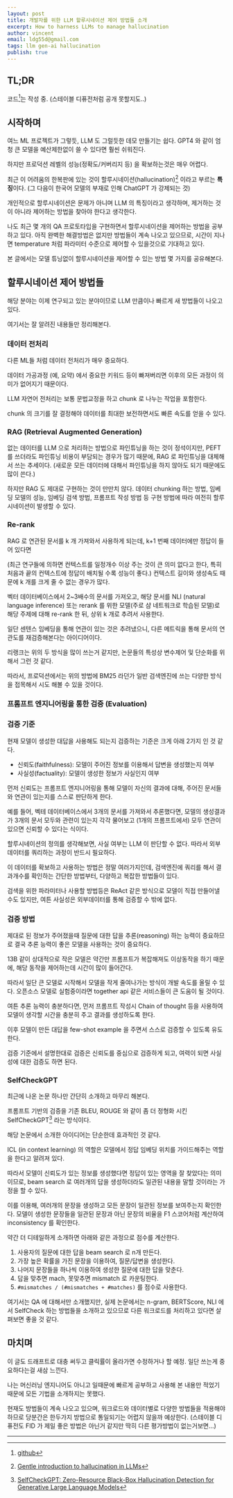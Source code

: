 ```yaml
---
layout: post
title: 개발자를 위한 LLM 할루시네이션 제어 방법들 소개
excerpt: How to harness LLMs to manage hallucination
author: vincent
email: ldg55d@gmail.com
tags: llm gen-ai hallucination
publish: true
---
```


## TL;DR

코드[^1]는 작성 중. (스테이블 디퓨전처럼 공개 못할지도..)

## 시작하며

여느 ML 프로젝트가 그렇듯, LLM 도 그럴듯한 데모 만들기는 쉽다. GPT4 와 같이 엄청 큰 모델을 예산제한없이 쓸 수 있다면 훨씬 쉬워진다.

하지만 프로덕션 레벨의 성능(정확도/커버리지 등) 을 확보하는것은 매우 어렵다.

최근 이 어려움의 한복판에 있는 것이 할루시네이션(hallucination)[^2] 이라고 부르는 **특징**이다. (그 다음이 한국어 모델의 부재로 인해 ChatGPT 가 강제되는 것)

개인적으로 할루시네이션은 문제가 아니며 LLM 의 특징이라고 생각하며, 제거하는 것이 아니라 제어하는 방법을 찾아야 한다고 생각한다.

나도 최근 몇 개의 QA 프로토타입을 구현하면서 할루시네이션을 제어하는 방법을 공부하고 있다. 아직 완벽한 해결방법은 없지만 방법들이 계속 나오고 있으므로, 시간이 지나면 temperature 처럼 파라미터 수준으로 제어할 수 있을것으로 기대하고 있다.

본 글에서는 모델 튜닝없이 할루시네이션을 제어할 수 있는 방법 몇 가지를 공유해본다.

## 할루시네이션 제어 방법들

해당 분야는 이제 연구되고 있는 분야이므로 LLM 만큼이나 빠르게 새 방법들이 나오고 있다.

여기서는 잘 알려진 내용들만 정리해본다.

### 데이터 전처리

다른 ML들 처럼 데이터 전처리가 매우 중요하다.

데이터 가공과정 (예, 요약) 에서 중요한 키워드 등이 빠져버리면 이후의 모든 과정이 의미가 없어지기 때문이다.

LLM 자연어 전처리는 보통 문법교정을 하고 chunk 로 나누는 작업을 포함한다.

chunk 의 크기를 잘 결정해야 데이터를 최대한 보전하면서도 빠른 속도를 얻을 수 있다.

### RAG (Retrieval Augmented Generation)

없는 데이터를 LLM 으로 처리하는 방법으로 파인튜닝을 하는 것이 정석이지만, PEFT 를 쓰더라도 파인튜닝 비용이 부담되는 경우가 많기 때문에, RAG 로 파인튜닝을 대체해서 쓰는 추세이다. (새로운 모든 데이터에 대해서 파인튜닝을 하지 않아도 되기 때문에도 많이 쓴다.)

하지만 RAG 도 제대로 구현하는 것이 만만치 않다. 데이터 chunking 하는 방법, 임베딩 모델의 성능, 임베딩 검색 방법, 프롬프트 작성 방법 등 구현 방법에 따라 여전히 할루시네이션이 발생할 수 있다.

### Re-rank

RAG 로 연관된 문서를 k 개 가져와서 사용하게 되는데, k+1 번째 데이터에만 정답이 들어 있다면

(최근 연구들에 의하면 컨텍스트를 일정개수 이상 주는 것이 큰 의미 없다고 한다, 특히 처음과 끝의 컨텍스트에 정답이 배치될 수록 성능이 좋다.)
컨텍스트 길이와 생성속도 때문에 k 개를 크게 줄 수 없는 경우가 많다.

벡터 데이터베이스에서 2~3배수의 문서를 가져오고, 해당 문서를 NLI (natural language inference) 또는 rerank 를 위한 모델(주로 샴 네트워크로 학습된 모델)로 해당 주제에 대해 re-rank 한 뒤, 상위 k 개로 추려서 사용한다.

일단 센텐스 임베딩을 통해 연관이 있는 것은 추려냈으니, 다른 메트릭을 통해 문서의 연관도를 재검증해본다는 아이디어이다.

리랭크는 위의 두 방식을 많이 쓰는거 같지만, 논문들의 특성상 변수제어 및 단순화를 위해서 그런 것 같다.

따라서, 프로덕션에서는 위의 방법에 BM25 라던가 일반 검색엔진에 쓰는 다양한 방식을 접목해서 시도 해볼 수 있을 것이다.

### 프롬프트 엔지니어링을 통한 검증 (Evaluation)

### 검증 기준

현재 모델이 생성한 대답을 사용해도 되는지 검증하는 기준은 크게 아래 2가지 인 것 같다.

- 신뢰도(faithfulness): 모델이 주어진 정보를 이용해서 답변을 생성했는지 여부
- 사실성(factuality): 모델이 생성한 정보가 사실인지 여부

먼저 신뢰도는 프롬프트 엔지니어링을 통해 모델이 자신의 결과에 대해, 주어진 문서들와 연관이 있는지를 스스로 판단하게 한다.

예를 들어, 벡테 데이터베이스에서 3개의 문서를 가져와서 추론했다면, 모델의 생성결과가 3개의 문서 모두와 관련이 있는지 각각 물어보고 (1개의 프롬프트에서) 모두 연관이 있으면 신뢰할 수 있다는 식이다.

할루시네이션의 정의를 생각해보면, 사실 여부는 LLM 이 판단할 수 없다. 따라서 외부데이터를 쿼리하는 과정이 반드시 필요하다.

이 데이터를 확보하고 사용하는 방법은 정말 여러가지인데, 검색엔진에 쿼리를 해서 결과개수를 확인하는 간단한 방법부터, 다양하고 복잡한 방법들이 있다.

검색을 위한 파라미터나 사용할 방법등은 ReAct 같은 방식으로 모델이 직접 만들어낼 수도 있지만, 여튼 사실성은 외부데이터를 통해 검증할 수 밖에 없다.

### 검증 방법

제대로 된 정보가 주어졌을때 질문에 대한 답을 추론(reasoning) 하는 능력이 중요하므로 결국 추론 능력이 좋은 모델을 사용하는 것이 중요하다.

13B 같이 상대적으로 작은 모델은 약간만 프롬프트가 복잡해져도 이상동작을 하기 때문에, 해당 동작을 제어하는데 시간이 많이 들어간다.

따라서 일단 큰 모델로 시작해서 모델을 작게 줄여나가는 방식이 개발 속도를 올릴 수 있다. 오픈소스 모델로 실험중이라면 together api 같은 서비스들이 큰 도움이 될 것이다.

여튼 추론 능력이 충분하다면, 먼저 프롬프트 작성시 Chain of thought 등을 사용하여 모델이 생각할 시간을 충분히 주고 결과를 생성하도록 한다.

이후 모델이 만든 대답을 few-shot example 을 주면서 스스로 검증할 수 있도록 유도한다.

검증 기준에서 설명한대로 검증은 신뢰도를 중심으로 검증하게 되고, 여력이 되면 사실성에 대한 검증도 하면 된다.

### SelfCheckGPT

최근에 나온 논문 하나만 간단히 소개하고 마무리 해본다.

프롬프트 기반의 검증을 기존 BLEU, ROUGE 와 같이 좀 더 정형화 시킨 SelfCheckGPT[^3] 라는 방식이다.

해당 논문에서 소개한 아이디어는 단순한데 효과적인 것 같다.

ICL (in context learning) 의 역할은 모델에서 정답 임베딩 위치를 가이드해주는 역할을 한다고 알려져 있다.

따라서 모델이 신뢰도가 있는 정보를 생성했다면 정답이 있는 영역을 잘 찾았다는 의미이므로, beam search 로 여러개의 답을 생성하더라도 일관된 내용을 말할 것이라는 가정을 할 수 있다.

이를 이용해, 여러개의 문장을 생성하고 모든 문장이 일관된 정보를 보여주는지 확인한다. 모델이 생성한 문장들을 일관된 문장과 아닌 문장의 비율을 F1 스코어처럼 계산하여 inconsistency 를 확인한다.

약간 더 디테일하게 소개하면 아래와 같은 과정으로 점수를 계산한다.

1. 사용자의 질문에 대한 답을 beam search 로 n개 만든다.
2. 가장 높은 확률을 가진 문장을 이용하여, 질문/답변을 생성한다.
3. 나머지 문장들을 하나씩 이용하여 생성한 질문에 대한 답을 맞춘다.
4. 답을 맞추면 mach, 못맞추면 mismatch 로 카운팅한다.
5. `#mismatches / (#mismatches + #matches)` 를 점수로 사용한다.

여기서는 QA 에 대해서만 소개했지만, 실제 논문에서는 n-gram, BERTScore, NLI 에서 SelfCheck 하는 방법들을 소개하고 있으므로 다른 워크로드를 처리하고 있다면 살펴보면 좋을 것 같다.

## 마치며

이 글도 드래프트로 대충 써두고 클릭률이 올라가면 수정하거나 할 예정. 일단 쓰는게 중요하다는걸 새삼 느낀다.

나는 머신러닝 엔지니어도 아니고 일때문에 빠르게 공부하고 사용해 본 내용만 적었기 때문에 모든 기법을 소개하지는 못했다.

현재도 방법들이 계속 나오고 있으며, 워크로드와 데이터별로 다양한 방법들을 적용해야 하므로 당분간은 한두가지 방법으로 통일되기는 어렵지 않을까 예상한다. (스테이블 디퓨전도 FID 가 제일 좋은 방법은 아닌거 같지만 딱히 다른 평가방법이 없는거보면...)

---

[^1]: [github]()
[^2]: [Gentle introduction to hallucination in LLMs](https://machinelearningmastery.com/a-gentle-introduction-to-hallucinations-in-large-language-models/)
[^3]: [SelfCheckGPT: Zero-Resource Black-Box Hallucination Detection for Generative Large Language Models](https://arxiv.org/abs/2303.08896)
